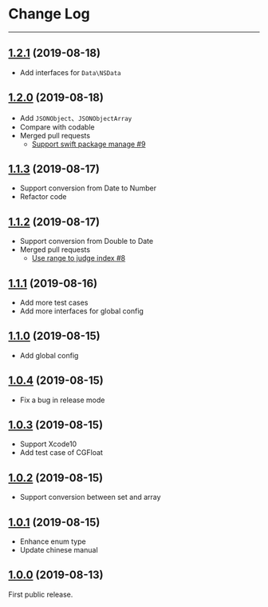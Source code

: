 # Change Log

---

## [1.2.1](https://github.com/kakaopensource/KakaJSON/releases/tag/1.2.1) (2019-08-18)
- Add interfaces for `Data\NSData`

## [1.2.0](https://github.com/kakaopensource/KakaJSON/releases/tag/1.2.0) (2019-08-18)
- Add `JSONObject`、`JSONObjectArray`
- Compare with codable
- Merged pull requests
	- [Support swift package manage #9](https://github.com/kakaopensource/KakaJSON/pull/9)

## [1.1.3](https://github.com/kakaopensource/KakaJSON/releases/tag/1.1.3) (2019-08-17)
- Support conversion from Date to Number
- Refactor code

## [1.1.2](https://github.com/kakaopensource/KakaJSON/releases/tag/1.1.2) (2019-08-17)
- Support conversion from Double to Date
- Merged pull requests
	- [Use range to judge index #8](https://github.com/kakaopensource/KakaJSON/pull/8)

## [1.1.1](https://github.com/kakaopensource/KakaJSON/releases/tag/1.1.1) (2019-08-16)
- Add more test cases
- Add more interfaces for global config

## [1.1.0](https://github.com/kakaopensource/KakaJSON/releases/tag/1.1.0) (2019-08-15)
- Add global config

## [1.0.4](https://github.com/kakaopensource/KakaJSON/releases/tag/1.0.4) (2019-08-15)
- Fix a bug in release mode

## [1.0.3](https://github.com/kakaopensource/KakaJSON/releases/tag/1.0.3) (2019-08-15)
- Support Xcode10
- Add test case of CGFloat

## [1.0.2](https://github.com/kakaopensource/KakaJSON/releases/tag/1.0.2) (2019-08-15)
- Support conversion between set and array

## [1.0.1](https://github.com/kakaopensource/KakaJSON/releases/tag/1.0.1) (2019-08-15)
- Enhance enum type
- Update chinese manual

## [1.0.0](https://github.com/kakaopensource/KakaJSON/releases/tag/1.0.0) (2019-08-13)
First public release.